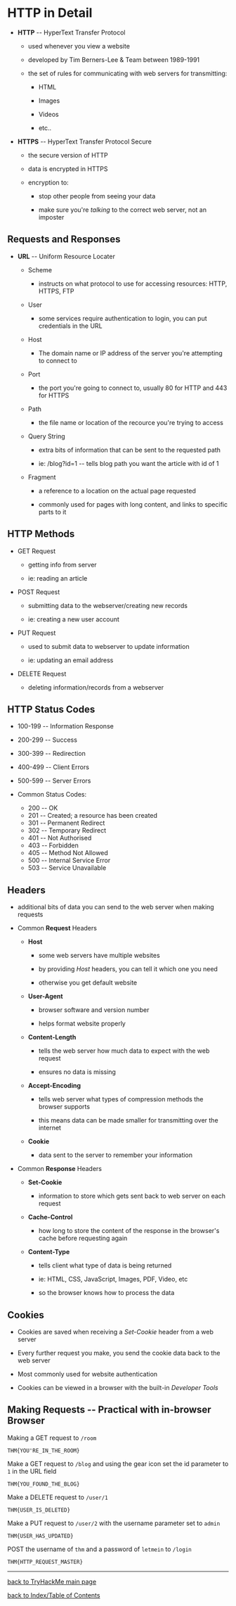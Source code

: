 # HTTP in Detail

* **HTTP** -- HyperText Transfer Protocol

    - used whenever you view a website

    - developed by Tim Berners-Lee & Team between 1989-1991

    - the set of rules for communicating with web servers for transmitting:

        + HTML

        + Images

        + Videos

        + etc..

* **HTTPS** -- HyperText Transfer Protocol Secure

    - the secure version of HTTP

    - data is encrypted in HTTPS

    - encryption to:

        + stop other people from seeing your data

        + make sure you're *talking* to the correct web server, not an imposter


## Requests and Responses

* **URL** -- Uniform Resource Locater

    - Scheme 

        + instructs on what protocol to use for accessing resources: HTTP, HTTPS, FTP

    - User 

        + some services require authentication to login, you can put credentials in the URL

    - Host

        + The domain name or IP address of the server you're attempting to connect to

    - Port
    
        + the port you're going to connect to, usually 80 for HTTP and 443 for HTTPS

    - Path

        + the file name or location of the recource you're trying to access

    - Query String

        + extra bits of information that can be sent to the requested path

        + ie: /blog?id=1 -- tells blog path you want the article with id of 1

    - Fragment

        + a reference to a location on the actual page requested

        + commonly used for pages with long content, and links to specific parts to it


## HTTP Methods

* GET Request

    - getting info from server

    - ie: reading an article

* POST Request
    
    - submitting data to the webserver/creating new records

    - ie: creating a new user account

* PUT Request

    - used to submit data to webserver to update information

    - ie: updating an email address

* DELETE Request

    - deleting information/records from a webserver


## HTTP Status Codes

* 100-199 -- Information Response
* 200-299 -- Success
* 300-399 -- Redirection
* 400-499 -- Client Errors
* 500-599 -- Server Errors

* Common Status Codes:

    - 200 -- OK
    - 201 -- Created; a resource has been created
    - 301 -- Permanent Redirect
    - 302 -- Temporary Redirect
    - 401 -- Not Authorised
    - 403 -- Forbidden
    - 405 -- Method Not Allowed
    - 500 -- Internal Service Error
    - 503 -- Service Unavailable


## Headers

* additional bits of data you can send to the web server when making requests

* Common **Request** Headers
    
    - **Host**
        + some web servers have multiple websites

        + by providing *Host* headers, you can tell it which one you need

        + otherwise you get default website

    - **User-Agent**
        + browser software and version number

        + helps format website properly

    - **Content-Length**
        + tells the web server how much data to expect with the web request

        + ensures no data is missing

    - **Accept-Encoding**
        + tells web server what types of compression methods the browser supports

        + this means data can be made smaller for transmitting over the internet

    - **Cookie**
        + data sent to the server to remember your information

* Common **Response** Headers

    - **Set-Cookie**
        + information to store which gets sent back to web server on each request

    - **Cache-Control**
        + how long to store the content of the response in the browser's cache before requesting again

    - **Content-Type** 
        + tells client what type of data is being returned

        + ie: HTML, CSS, JavaScript, Images, PDF, Video, etc

        + so the browser knows how to process the data


## Cookies

* Cookies are saved when receiving a *Set-Cookie* header from a web server

* Every further request you make, you send the cookie data back to the web server

* Most commonly used for website authentication

* Cookies can be viewed in a browser with the built-in *Developer Tools*


## Making Requests -- Practical with in-browser Browser

Making a GET request to `/room`
```
THM{YOU'RE_IN_THE_ROOM}
```

Make a GET request to `/blog` and using the gear icon set the id parameter to `1` in the URL field
```
THM{YOU_FOUND_THE_BLOG}
```

Make a DELETE request to `/user/1`
```
THM{USER_IS_DELETED}
```

Make a PUT request to `/user/2` with the username parameter set to `admin`
```
THM{USER_HAS_UPDATED}
```

POST the username of `thm` and a password of `letmein` to `/login`
```
THM{HTTP_REQUEST_MASTER}
```

---
[back to TryHackMe main page](thm.md)

[back to Index/Table of Contents](index.md)
